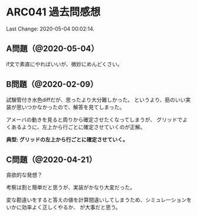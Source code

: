 # ARC041 過去問感想

Last Change: 2020-05-04 00:02:14.

## A問題（@2020-05-04）

if文で素直にやればいいが、微妙にめんどくさい。

## B問題（@2020-02-09）

試験管付き水色diffだが、思ったより大分難しかった。
というより、筋のいい実装が思いつかなかったので、解答を見てしまった。

アメーバの動きを見ると周りから確定させたくなってしまうが、
グリッドでよくあるように、左上から行ごとに確定させていくのが正解。

**典型: グリッドの左上から行ごとに確定させていく。**

## C問題（@2020-04-21）

貪欲的な発想？

考察は割と簡単だと思うが、実装がかなり大変だった。

変な勘違いをすると答えの値を計算間違いしてしまうため、シミュレーションをいかに効率よく正しくやるか、
が大事だと思う。

